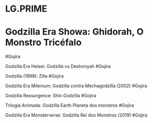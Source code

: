 <h1>LG.PRIME</h1>


<h1>Godzilla Era Showa: Ghidorah, O Monstro Tricéfalo</h1>
<p>#Gojira</p>

Godzilla Era Heisei: Godzilla vs Destoroyah
#Gojira


Godzilla (1998): Zilla
#Gojira


Godzilla Era Milenium: Godzilla contra Mechagodzilla (2002)
#Gojira


Godzilla Ressurgence: Shin Godzilla
#Gojira


Trilogia Animada: Godzilla Earth Planeta dos monstros
#Gojira


Godzilla Era Monsterverse: Godzilla Rei dos Monstros (2019)
#Gojira